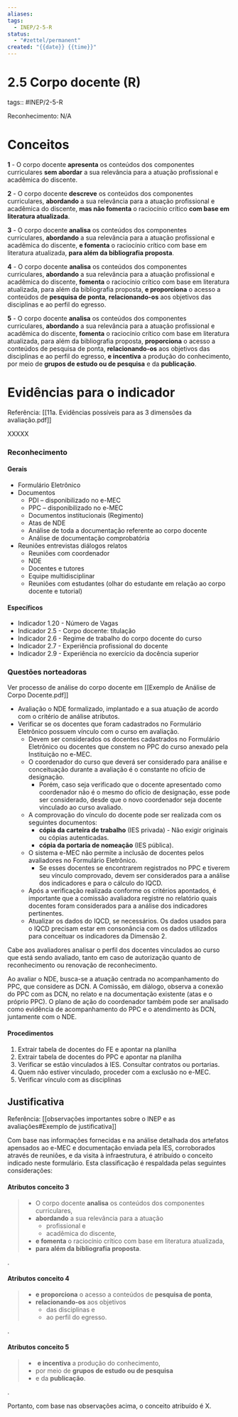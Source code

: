 ```yaml
---
aliases: 
tags:
  - INEP/2-5-R
status:
  - "#zettel/permanent"
created: "{{date}} {{time}}"
---
```

# 2.5 Corpo docente (R)

tags:: #INEP/2-5-R

Reconhecimento: N/A

# Conceitos

**1** - O corpo docente **apresenta** os conteúdos dos componentes curriculares **sem abordar** a sua relevância para a atuação profissional e acadêmica do discente.

**2** - O corpo docente **descreve** os conteúdos dos componentes curriculares, **abordando** a sua relevância para a atuação profissional e acadêmica do discente, **mas não fomenta** o raciocínio crítico **com base em literatura atualizada**.

**3** - O corpo docente **analisa** os conteúdos dos componentes curriculares, **abordando** a sua relevância para a atuação profissional e acadêmica do discente, **e fomenta** o raciocínio crítico com base em literatura atualizada, **para além da bibliografia proposta**.

**4** - O corpo docente **analisa** os conteúdos dos componentes curriculares, **abordando** a sua relevância para a atuação profissional e acadêmica do discente, **fomenta** o raciocínio crítico com base em literatura atualizada, para além da bibliografia proposta, **e proporciona** o acesso a conteúdos de **pesquisa de ponta**, **relacionando-os** aos objetivos das disciplinas e ao perfil do egresso.

**5** - O corpo docente **analisa** os conteúdos dos componentes curriculares, **abordando** a sua relevância para a atuação profissional e acadêmica do discente, **fomenta** o raciocínio crítico com base em literatura atualizada, para além da bibliografia proposta, **proporciona** o acesso a conteúdos de pesquisa de ponta, **relacionando-os** aos objetivos das disciplinas e ao perfil do egresso, **e incentiva** a produção do conhecimento, por meio de **grupos de estudo ou de pesquisa** e da **publicação**.

# Evidências para o indicador

Referência: [[11a. Evidências possíveis para as 3 dimensões da avaliação.pdf]]

XXXXX

### Reconhecimento

#### Gerais

- Formulário Eletrônico
- Documentos
  - PDI – disponibilizado no e-MEC
  - PPC – disponibilizado no e-MEC
  - Documentos institucionais (Regimento)
  - Atas de NDE
  - Análise de toda a documentação referente ao corpo docente
  - Análise de documentação comprobatória
- Reuniões entrevistas diálogos relatos
  - Reuniões com coordenador
  - NDE
  - Docentes e tutores
  - Equipe multidisciplinar
  - Reuniões com estudantes (olhar do estudante em relação ao corpo docente e tutorial)

#### Específicos

- Indicador 1.20 - Número de Vagas
- Indicador 2.5 - Corpo docente: titulação
- Indicador 2.6 - Regime de trabalho do corpo docente do curso
- Indicador 2.7 - Experiência profissional do docente
- Indicador 2.9 - Experiência no exercício da docência superior

### Questões norteadoras

Ver processo de análise do corpo docente em [[Exemplo de Análise de Corpo Docente.pdf]]

- Avaliação o NDE formalizado, implantado e a sua atuação de acordo com o critério de análise atributos.
- Verificar se os docentes que foram cadastrados no Formulário Eletrônico possuem vínculo com o curso em avaliação.
  - Devem ser considerados os docentes cadastrados no Formulário Eletrônico ou docentes que constem no PPC do curso anexado pela Instituição no e-MEC.
  - O coordenador do curso que deverá ser considerado para análise e conceituação durante a avaliação é o constante no ofício de designação.
    - Porém, caso seja verificado que o docente apresentado como coordenador não é o mesmo do ofício de designação, esse pode ser considerado, desde que o novo coordenador seja docente vinculado ao curso avaliado.
  - A comprovação do vínculo do docente pode ser realizada com os seguintes documentos:
    - **cópia da carteira de trabalho** (IES privada) - Não exigir originais ou cópias autenticadas.
    - **cópia da portaria de nomeação** (IES pública).
  - O sistema e-MEC não permite a inclusão de docentes pelos avaliadores no Formulário Eletrônico.
    - Se esses docentes se encontrarem registrados no PPC e tiverem seu vínculo comprovado, devem ser considerados para a análise dos indicadores e para o cálculo do IQCD.
  - Após a verificação realizada conforme os critérios apontados, é importante que a comissão avaliadora registre no relatório quais docentes foram considerados para a análise dos indicadores pertinentes.
  - Atualizar os dados do IQCD, se necessários. Os dados usados para o IQCD precisam estar em consonância com os dados utilizados para conceituar os indicadores da Dimensão 2.

Cabe aos avaliadores analisar o perfil dos docentes vinculados ao curso que está sendo avaliado, tanto em caso de autorização quanto de reconhecimento ou renovação de reconhecimento.

Ao avaliar o NDE, busca-se a atuação centrada no acompanhamento do PPC, que considere as DCN. A Comissão, em diálogo, observa a conexão do PPC com as DCN, no relato e na documentação existente (atas e o próprio PPC). O plano de ação do coordenador também pode ser analisado como evidência de acompanhamento do PPC e o atendimento às DCN, juntamente com o NDE.

#### Procedimentos

1. Extrair tabela de docentes do FE e apontar na planilha
2. Extrair tabela de docentes do PPC e apontar na planilha
3. Verificar se estão vinculados à IES. Consultar contratos ou portarias.
4. Quem não estiver vinculado, proceder com a exclusão no e-MEC.
5. Verificar vínculo com as disciplinas

## Justificativa

Referência: [[observações importantes sobre o INEP e as avaliações#Exemplo de justificativa]]

Com base nas informações fornecidas e na análise detalhada dos artefatos apensados ao e-MEC e documentação enviada pela IES, corroborados através de reuniões, e da visita à infraestrutura, é atribuído o conceito indicado neste formulário. Esta classificação é respaldada pelas seguintes considerações:

#### Atributos conceito 3

> - O corpo docente **analisa** os conteúdos dos componentes curriculares,
> - **abordando** a sua relevância para a atuação
>   - profissional e
>   - acadêmica do discente,
> - **e fomenta** o raciocínio crítico com base em literatura atualizada,
> - **para além da bibliografia proposta**.

.

#### Atributos conceito 4

> - **e proporciona** o acesso a conteúdos de **pesquisa de ponta**,
> - **relacionando-os** aos objetivos
>   - das disciplinas e
>   - ao perfil do egresso.

.

#### Atributos conceito 5

> -  **e incentiva** a produção do conhecimento,
> - por meio de **grupos de estudo ou de pesquisa**
> - e da **publicação**.

.

Portanto, com base nas observações acima, o conceito atribuído é X.
